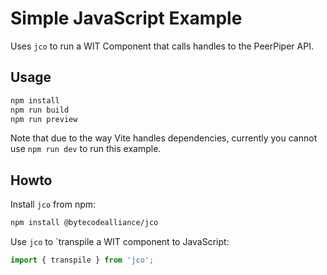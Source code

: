 # Simple JavaScript Example

Uses `jco` to run a WIT Component that calls handles to the PeerPiper API.

## Usage

```bash
npm install
npm run build
npm run preview
```

Note that due to the way Vite handles dependencies, currently you cannot use `npm run dev` to run this example.

## Howto

Install `jco` from npm:

```bash
npm install @bytecodealliance/jco
```

Use `jco` to `transpile a WIT component to JavaScript:

```js
import { transpile } from 'jco';
```


